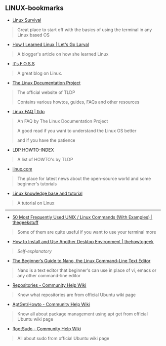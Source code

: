 ## LINUX-bookmarks

* [Linux Survival](http://linuxsurvival.com/)
> Great place to start off with the basics of using the terminal in any Linux based OS
* [How I Learned Linux | Let's Go Larval](https://letsgolarval.wordpress.com/2015/06/23/how-i-learned-linux/)
> A blogger's article on how she learned Linux
* [It's F.O.S.S](https://itsfoss.com/about/)
> A great blog on Linux.
* [The Linux Documentation Project](http://www.tldp.org/)
> The official website of TLDP
>
> Contains various howtos, guides, FAQs and other resources
* [Linux FAQ | tldp](http://www.tldp.org/FAQ/Linux-FAQ/index.html)
> An FAQ by The Linux Documentation Project
>
> A good read if you want to understand the Linux OS better
>
> and if you have the patience
* [LDP HOWTO-INDEX](http://www.tldp.org/HOWTO/HOWTO-INDEX/index.html)
> A list of HOWTO's by TLDP
* [linux.com](https://www.linux.com/)
> The place for latest news about the open-source world and some beginner's tutorials
* [Linux knowledge base and tutorial](http://www.linux-tutorial.info/)
> A tutorial on Linux
_______________________________________________________________________________________________________________________________

* [50 Most Frequently Used UNIX / Linux Commands (With Examples) | thegeekstuff](http://www.thegeekstuff.com/2010/11/50-linux-commands/)
> Some of them are quite useful if you want to use your terminal more
* [How to Install and Use Another Desktop Environment | thehowtogeek](https://www.howtogeek.com/193129/how-to-install-and-use-another-desktop-environment-on-linux/)
> *Self-explanatory*
* [The Beginner’s Guide to Nano, the Linux Command-Line Text Editor](https://www.howtogeek.com/howto/42980/the-beginners-guide-to-nano-the-linux-command-line-text-editor/)
> Nano is a text editor that beginner's can use in place of vi, emacs or any other command-line editor
* [Repositories - Community Help Wiki](https://help.ubuntu.com/community/Repositories#A_Quick.2C_Tongue-in-cheek_Description_of_the_Ubuntu_Repositories)
> Know what repositories are from official Ubuntu wiki page
* [AptGet/Howto - Community Help Wiki](https://help.ubuntu.com/community/AptGet/Howto)
> Know all about package management using apt get from official Ubuntu wiki page
* [RootSudo - Community Help Wiki](https://help.ubuntu.com/community/AptGet/Howto)
> All about sudo from official Ubuntu wiki page

